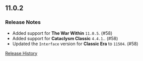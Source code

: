 ## 11.0.2

### Release Notes

- Added support for **The War Within** `11.0.5`. (#58)
- Added support for **Cataclysm Classic** `4.4.1`.. (#58)
- Updated the `Interface` version for **Classic Era** to `11504`. (#58)

[Release History](https://github.com/SFX-WoW/Masque_LiteStep/wiki/History)
